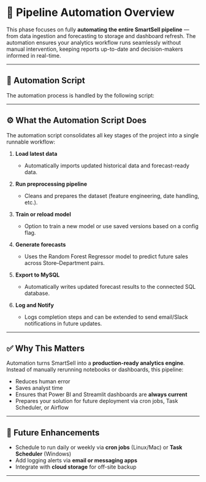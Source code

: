 # 🔄 Pipeline Automation Overview

This phase focuses on fully **automating the entire SmartSell pipeline** — from data ingestion and forecasting to storage and dashboard refresh. The automation ensures your analytics workflow runs seamlessly without manual intervention, keeping reports up-to-date and decision-makers informed in real-time.

---

## 📂 Automation Script

The automation process is handled by the following script:


---

## ⚙️ What the Automation Script Does

The automation script consolidates all key stages of the project into a single runnable workflow:

1. **Load latest data**
   - Automatically imports updated historical data and forecast-ready data.

2. **Run preprocessing pipeline**
   - Cleans and prepares the dataset (feature engineering, date handling, etc.).

3. **Train or reload model**
   - Option to train a new model or use saved versions based on a config flag.

4. **Generate forecasts**
   - Uses the Random Forest Regressor model to predict future sales across Store–Department pairs.

5. **Export to MySQL**
   - Automatically writes updated forecast results to the connected SQL database.

6. **Log and Notify**
   - Logs completion steps and can be extended to send email/Slack notifications in future updates.

---

## ✅ Why This Matters

Automation turns SmartSell into a **production-ready analytics engine**. Instead of manually rerunning notebooks or dashboards, this pipeline:

- Reduces human error
- Saves analyst time
- Ensures that Power BI and Streamlit dashboards are **always current**
- Prepares your solution for future deployment via cron jobs, Task Scheduler, or Airflow

---

## 🔁 Future Enhancements

- Schedule to run daily or weekly via **cron jobs** (Linux/Mac) or **Task Scheduler** (Windows)
- Add logging alerts via **email or messaging apps**
- Integrate with **cloud storage** for off-site backup

---



